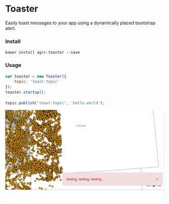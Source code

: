 # Toaster

Easily toast messages to your app using a dynamically placed bootstrap alert.

### Install

```shell
bower install agrc-toaster --save
```

### Usage
```javascript
var toaster = new Toaster({
    topic: 'toast-topic'
});
toaster.startup();

topic.publish('toast-topic', 'hello world');
```

![screenshot](screenshot.png)
